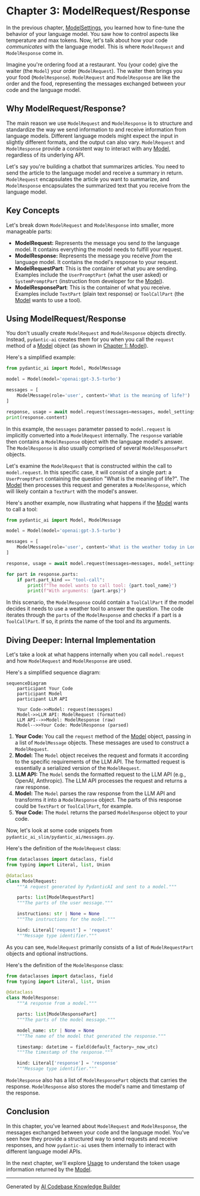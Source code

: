 # Chapter 3: ModelRequest/Response

In the previous chapter, [ModelSettings](02_modelsettings.md), you learned how to fine-tune the behavior of your language model. You saw how to control aspects like temperature and max tokens. Now, let's talk about how your code *communicates* with the language model. This is where `ModelRequest` and `ModelResponse` come in.

Imagine you're ordering food at a restaurant. You (your code) give the waiter (the `Model`) your order (`ModelRequest`). The waiter then brings you your food (`ModelResponse`). `ModelRequest` and `ModelResponse` are like the order and the food, representing the messages exchanged between your code and the language model.

## Why ModelRequest/Response?

The main reason we use `ModelRequest` and `ModelResponse` is to structure and standardize the way we send information to and receive information from language models. Different language models might expect the input in slightly different formats, and the output can also vary. `ModelRequest` and `ModelResponse` provide a consistent way to interact with any [Model](01_model.md), regardless of its underlying API.

Let's say you're building a chatbot that summarizes articles. You need to send the article to the language model and receive a summary in return.  `ModelRequest` encapsulates the article you want to summarize, and `ModelResponse` encapsulates the summarized text that you receive from the language model.

## Key Concepts

Let's break down `ModelRequest` and `ModelResponse` into smaller, more manageable parts:

*   **ModelRequest:** Represents the message you send *to* the language model. It contains everything the model needs to fulfill your request.
*   **ModelResponse:** Represents the message you receive *from* the language model. It contains the model's response to your request.
*   **ModelRequestPart**:  This is the container of what you are sending. Examples include the `UserPromptPart` (what the user asked) or `SystemPromptPart` (instruction from developer for the [Model](01_model.md)).
*   **ModelResponsePart**: This is the container of what you receive. Examples include `TextPart` (plain text response) or `ToolCallPart` (the [Model](01_model.md) wants to use a tool).

## Using ModelRequest/Response

You don't usually create `ModelRequest` and `ModelResponse` objects directly. Instead, `pydantic-ai` creates them for you when you call the `request` method of a [Model](01_model.md) object (as shown in [Chapter 1: Model](01_model.md)).

Here's a simplified example:

```python
from pydantic_ai import Model, ModelMessage

model = Model(model='openai:gpt-3.5-turbo')

messages = [
    ModelMessage(role='user', content='What is the meaning of life?')
]

response, usage = await model.request(messages=messages, model_settings=None, model_request_parameters=None)
print(response.content)
```

In this example, the `messages` parameter passed to `model.request` is implicitly converted into a `ModelRequest` internally.  The `response` variable then contains a `ModelResponse` object with the language model's answer.  The `ModelResponse` is also usually comprised of several `ModelResponsePart` objects.

Let's examine the `ModelRequest` that is constructed within the call to `model.request`. In this specific case, it will consist of a single part: a `UserPromptPart` containing the question "What is the meaning of life?". The [Model](01_model.md) then processes this request and generates a `ModelResponse`, which will likely contain a `TextPart` with the model's answer.

Here's another example, now illustrating what happens if the [Model](01_model.md) wants to call a tool:

```python
from pydantic_ai import Model, ModelMessage

model = Model(model='openai:gpt-3.5-turbo')

messages = [
    ModelMessage(role='user', content='What is the weather today in London?')
]

response, usage = await model.request(messages=messages, model_settings=None, model_request_parameters=None)

for part in response.parts:
    if part.part_kind == "tool-call":
        print(f"The model wants to call tool: {part.tool_name}")
        print(f"With arguments: {part.args}")
```

In this scenario, the `ModelResponse` could contain a `ToolCallPart` if the model decides it needs to use a weather tool to answer the question. The code iterates through the `parts` of the `ModelResponse` and checks if a part is a `ToolCallPart`. If so, it prints the name of the tool and its arguments.

## Diving Deeper: Internal Implementation

Let's take a look at what happens internally when you call `model.request` and how `ModelRequest` and `ModelResponse` are used.

Here's a simplified sequence diagram:

```mermaid
sequenceDiagram
    participant Your Code
    participant Model
    participant LLM API

    Your Code->>Model: request(messages)
    Model->>LLM API: ModelRequest (formatted)
    LLM API-->>Model: ModelResponse (raw)
    Model-->>Your Code: ModelResponse (parsed)
```

1.  **Your Code:** You call the `request` method of the [Model](01_model.md) object, passing in a list of `ModelMessage` objects. These messages are used to construct a `ModelRequest`.
2.  **Model:** The `Model` object receives the request and formats it according to the specific requirements of the LLM API. The formatted request is essentially a serialized version of the `ModelRequest`.
3.  **LLM API:** The `Model` sends the formatted request to the LLM API (e.g., OpenAI, Anthropic). The LLM API processes the request and returns a raw response.
4.  **Model:** The `Model` parses the raw response from the LLM API and transforms it into a `ModelResponse` object. The parts of this response could be `TextPart` or `ToolCallPart`, for example.
5.  **Your Code:** The `Model` returns the parsed `ModelResponse` object to your code.

Now, let's look at some code snippets from `pydantic_ai_slim/pydantic_ai/messages.py`.

Here's the definition of the `ModelRequest` class:

```python
from dataclasses import dataclass, field
from typing import Literal, list, Union

@dataclass
class ModelRequest:
    """A request generated by PydanticAI and sent to a model."""

    parts: list[ModelRequestPart]
    """The parts of the user message."""

    instructions: str | None = None
    """The instructions for the model."""

    kind: Literal['request'] = 'request'
    """Message type identifier."""
```

As you can see, `ModelRequest` primarily consists of a list of `ModelRequestPart` objects and optional instructions.

Here's the definition of the `ModelResponse` class:

```python
from dataclasses import dataclass, field
from typing import Literal, list, Union

@dataclass
class ModelResponse:
    """A response from a model."""

    parts: list[ModelResponsePart]
    """The parts of the model message."""

    model_name: str | None = None
    """The name of the model that generated the response."""

    timestamp: datetime = field(default_factory=_now_utc)
    """The timestamp of the response."""

    kind: Literal['response'] = 'response'
    """Message type identifier."""
```

`ModelResponse` also has a list of `ModelResponsePart` objects that carries the response. `ModelResponse` also stores the model's name and timestamp of the response.

## Conclusion

In this chapter, you've learned about `ModelRequest` and `ModelResponse`, the messages exchanged between your code and the language model. You've seen how they provide a structured way to send requests and receive responses, and how `pydantic-ai` uses them internally to interact with different language model APIs.

In the next chapter, we'll explore [Usage](04_usage.md) to understand the token usage information returned by the [Model](01_model.md).


---

Generated by [AI Codebase Knowledge Builder](https://github.com/The-Pocket/Tutorial-Codebase-Knowledge)